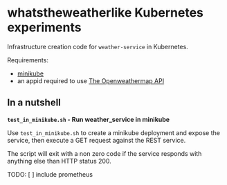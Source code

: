 whatstheweatherlike Kubernetes experiments
===

Infrastructure creation code for `weather-service` in Kubernetes.

Requirements:
* [minikube](https://kubernetes.io/docs/setup/minikube/)
* an appid required to use [The Openweathermap API](https://openweathermap.org/api)

In a nutshell
---

**`test_in_minikube.sh` - Run weather_service in minikube**

Use `test_in_minikube.sh` to create a minikube deployment and expose the service, then execute a GET request against the REST service.

The script will exit with a non zero code if the service responds with anything else than HTTP status 200.

TODO:
[ ] include prometheus
